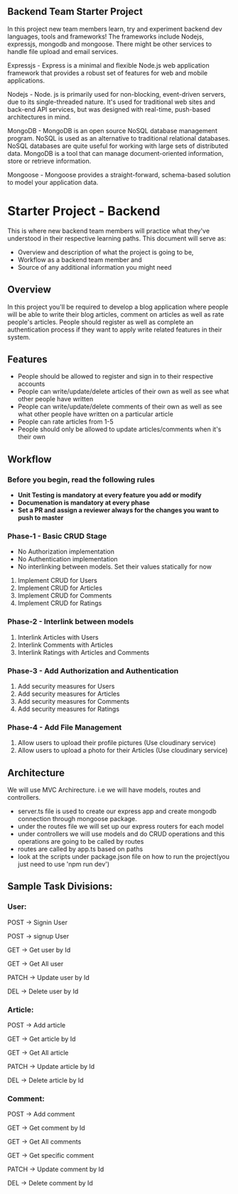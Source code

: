 ## Backend Team Starter Project

In this project new team members learn, try and experiment backend dev languages, tools and frameworks! The frameworks include Nodejs, expressjs, mongodb and mongoose. There might be other services to handle file upload and email services. 

Expressjs - Express is a minimal and flexible Node.js web application framework that provides a robust set of features for web and mobile applications.

Nodejs - Node. js is primarily used for non-blocking, event-driven servers, due to its single-threaded nature. It's used for traditional web sites and back-end API services, but was designed with real-time, push-based architectures in mind.

MongoDB - MongoDB is an open source NoSQL database management program. NoSQL is used as an alternative to traditional relational databases. NoSQL databases are quite useful for working with large sets of distributed data. MongoDB is a tool that can manage document-oriented information, store or retrieve information.

Mongoose -  Mongoose provides a straight-forward, schema-based solution to model your application data.

# Starter Project - Backend

This is where new backend team members will practice what they've understood in their respective learning paths. This document will serve as:

- Overview and description of what the project is going to be,
- Workflow as a backend team member and
- Source of any additional information you might need

## Overview

In this project you'll be required to develop a blog application where people will be able to write their blog articles, comment on articles as well as rate people's articles.
People should register as well as complete an authentication process if they want to apply write related features in their system.

## Features

- People should be allowed to register and sign in to their respective accounts
- People can write/update/delete articles of their own as well as see what other people have written
- People can write/update/delete comments of their own as well as see what other people have written on a particular article
- People can rate articles from 1-5
- People should only be allowed to update articles/comments when it's their own

## Workflow

### Before you begin, read the following rules

- **Unit Testing is mandatory at every feature you add or modify**
- **Documenation is mandatory at every phase**
- **Set a PR and assign a reviewer always for the changes you want to push to master**

### Phase-1 - Basic CRUD Stage

- No Authorization implementation
- No Authentication implementation
- No interlinking between models. Set their values statically for now

1. Implement CRUD for Users
2. Implement CRUD for Articles
3. Implement CRUD for Comments
4. Implement CRUD for Ratings

### Phase-2 - Interlink between models

1. Interlink Articles with Users
2. Interlink Comments with Articles
3. Interlink Ratings with Articles and Comments

### Phase-3 - Add Authorization and Authentication

1. Add security measures for Users
2. Add security measures for Articles
3. Add security measures for Comments
4. Add security measures for Ratings

### Phase-4 - Add File Management

1. Allow users to upload their profile pictures (Use cloudinary service)
2. Allow users to upload a photo for their Articles (Use cloudinary service)

## Architecture

We will use MVC Archirecture. i.e we will have models, routes and controllers.

- server.ts file is used to create our express app and create mongodb connection through mongoose package.
- under the routes file we will set up our express routers for each model
- under controllers we will use models and do CRUD operations and this operations are going to be called by routes
- routes are called by app.ts based on paths
- look at the scripts under package.json file on how to run the project(you just need to use 'npm run dev')

## Sample Task Divisions:

### User:

POST → Signin User

POST -> signup User

GET → Get user by Id

GET → Get All user

PATCH → Update user by Id

DEL → Delete user by Id

### Article:

POST → Add article

GET → Get article by Id

GET → Get All article

PATCH → Update article by Id

DEL → Delete article by Id

### Comment:

POST → Add comment

GET → Get comment by Id

GET → Get All comments

GET → Get specific comment

PATCH → Update comment by Id

DEL → Delete comment by Id
